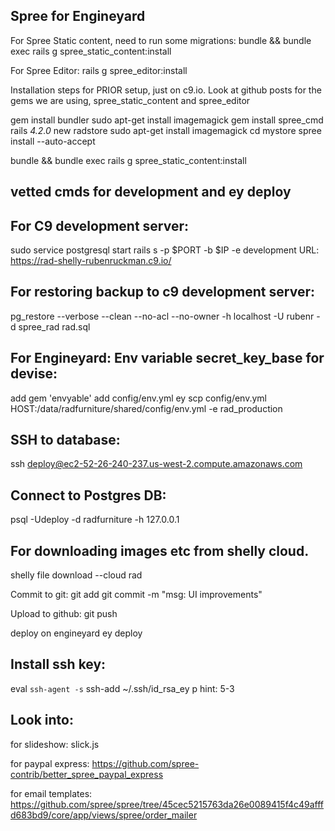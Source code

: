Spree for Engineyard
-------------------------------------------------------------------

For Spree Static content, need to run some migrations:
bundle && bundle exec rails g spree_static_content:install

For Spree Editor:
rails g spree_editor:install

Installation steps for PRIOR setup, just on c9.io.  Look at github posts for the gems we are using, spree_static_content and spree_editor

gem install bundler
sudo apt-get install imagemagick
gem install spree_cmd
rails _4.2.0_ new radstore
sudo apt-get install imagemagick
cd mystore
spree install --auto-accept

bundle && bundle exec rails g spree_static_content:install

vetted cmds for development and ey deploy
-------------------------------------------------------------------

For C9 development server:
--------------------------
sudo service postgresql start
rails s -p $PORT -b $IP -e development
URL: https://rad-shelly-rubenruckman.c9.io/


For restoring backup to c9 development server:
-------------------------------------------------------------------
pg_restore --verbose --clean --no-acl --no-owner -h localhost -U rubenr -d spree_rad rad.sql


For Engineyard: Env variable secret_key_base for devise:
------------------------------------------
add gem 'envyable'
add config/env.yml
ey scp config/env.yml HOST:/data/radfurniture/shared/config/env.yml -e rad_production

SSH to database:
-----------------------------------
ssh deploy@ec2-52-26-240-237.us-west-2.compute.amazonaws.com

Connect to Postgres DB:
-------------------------------------------
psql -Udeploy -d radfurniture -h 127.0.0.1

For downloading images etc from shelly cloud.
--------------------------------------------------------------------
shelly file download --cloud rad

Commit to git:
git add 
git commit -m "msg: UI improvements"


Upload to github:
git push


deploy on engineyard
ey deploy

Install ssh key:
----------------------------------------------
eval `ssh-agent -s`
ssh-add ~/.ssh/id_rsa_ey
p hint: 5-3

Look into:
---------------------------------------------
for slideshow:
slick.js

for paypal express:
https://github.com/spree-contrib/better_spree_paypal_express

for email templates:
https://github.com/spree/spree/tree/45cec5215763da26e0089415f4c49afffd683bd9/core/app/views/spree/order_mailer